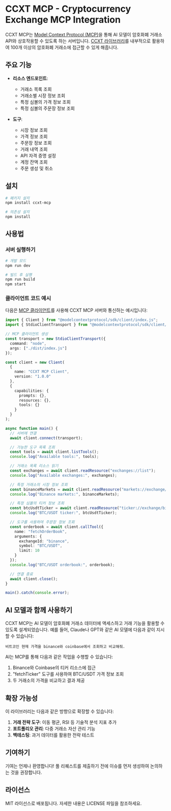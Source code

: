 # CCXT MCP - Cryptocurrency Exchange MCP Integration

CCXT MCP는 [Model Context Protocol (MCP)](https://modelcontextprotocol.io)을 통해 AI 모델이 암호화폐 거래소 API와 상호작용할 수 있도록 하는 서버입니다. [CCXT 라이브러리](https://github.com/ccxt/ccxt)를 내부적으로 활용하여 100개 이상의 암호화폐 거래소에 접근할 수 있게 해줍니다.

## 주요 기능

- **리소스 엔드포인트**:
  - 거래소 목록 조회
  - 거래소별 시장 정보 조회
  - 특정 심볼의 가격 정보 조회
  - 특정 심볼의 주문장 정보 조회

- **도구**:
  - 시장 정보 조회
  - 가격 정보 조회
  - 주문장 정보 조회
  - 거래 내역 조회
  - API 자격 증명 설정
  - 계정 잔액 조회
  - 주문 생성 및 취소

## 설치

```bash
# 패키지 설치
npm install ccxt-mcp

# 의존성 설치
npm install
```

## 사용법

### 서버 실행하기

```bash
# 개발 모드
npm run dev

# 빌드 후 실행
npm run build
npm start
```

### 클라이언트 코드 예시

다음은 [MCP 클라이언트](https://github.com/modelcontextprotocol/typescript-sdk)를 사용해 CCXT MCP 서버와 통신하는 예시입니다:

```typescript
import { Client } from "@modelcontextprotocol/sdk/client/index.js";
import { StdioClientTransport } from "@modelcontextprotocol/sdk/client/stdio.js";

// MCP 클라이언트 생성
const transport = new StdioClientTransport({
  command: "node",
  args: ["./dist/index.js"]
});

const client = new Client(
  {
    name: "CCXT MCP Client",
    version: "1.0.0"
  },
  {
    capabilities: {
      prompts: {},
      resources: {},
      tools: {}
    }
  }
);

async function main() {
  // 서버에 연결
  await client.connect(transport);

  // 가능한 도구 목록 조회
  const tools = await client.listTools();
  console.log("Available tools:", tools);

  // 거래소 목록 리소스 읽기
  const exchanges = await client.readResource("exchanges://list");
  console.log("Available exchanges:", exchanges);

  // 특정 거래소의 시장 정보 조회
  const binanceMarkets = await client.readResource("markets://exchange/binance");
  console.log("Binance markets:", binanceMarkets);

  // 특정 심볼의 티커 정보 조회
  const btcUsdtTicker = await client.readResource("ticker://exchange/binance/BTC/USDT");
  console.log("BTC/USDT ticker:", btcUsdtTicker);

  // 도구를 사용하여 주문장 정보 조회
  const orderbook = await client.callTool({
    name: "fetchOrderBook",
    arguments: {
      exchangeId: "binance",
      symbol: "BTC/USDT",
      limit: 10
    }
  });
  console.log("BTC/USDT orderbook:", orderbook);

  // 연결 종료
  await client.close();
}

main().catch(console.error);
```

## AI 모델과 함께 사용하기

CCXT MCP는 AI 모델이 암호화폐 거래소 데이터에 액세스하고 거래 기능을 활용할 수 있도록 설계되었습니다. 예를 들어, Claude나 GPT와 같은 AI 모델에 다음과 같이 지시할 수 있습니다:

```
비트코인 현재 가격을 binance와 coinbase에서 조회하고 비교해줘.
```

AI는 MCP를 통해 다음과 같은 작업을 수행할 수 있습니다:
1. Binance와 Coinbase의 티커 리소스에 접근
2. "fetchTicker" 도구를 사용하여 BTC/USDT 가격 정보 조회
3. 두 거래소의 가격을 비교하고 결과 제공

## 확장 가능성

이 라이브러리는 다음과 같은 방향으로 확장할 수 있습니다:

1. **거래 전략 도구**: 이동 평균, RSI 등 기술적 분석 지표 추가
2. **포트폴리오 관리**: 다중 거래소 자산 관리 기능
3. **백테스팅**: 과거 데이터를 활용한 전략 테스트

## 기여하기

기여는 언제나 환영합니다! 풀 리퀘스트를 제출하기 전에 이슈를 먼저 생성하여 논의하는 것을 권장합니다.

## 라이선스

MIT 라이선스로 배포됩니다. 자세한 내용은 LICENSE 파일을 참조하세요.
